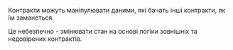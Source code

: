 Контракти можуть маніпулювати даними, які бачать інші контракти, як їм заманеться.

Це небезпечно - змінювати стан на основі логіки зовнішніх та недовірених контрактів.